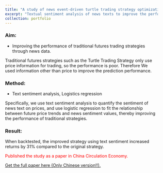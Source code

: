 ```yaml
---
title: "A study of news event-driven turtle trading strategy optimization: a textual sentiment approach"
excerpt: "Textual sentiment analysis of news texts to improve the performance of traditional futures trading strategies "
collection: portfolio
---
```


### Aim:

- Improving the performance of traditional futures trading strategies through news data. 

Traditional futures strategies such as the Turtle Trading Strategy only use price information for trading, so the performance is poor. Therefore We used information other than price to improve the prediction performance.

### Method:

- Text sentiment analysis, Logistics regression

Specifically, we use text sentiment analysis to quantify the sentiment of news text on prices, and use logistic regression to fit the relationship between future price trends and news sentiment values, thereby improving the performance of traditional strategies.

### Result:

When backtested, the improved strategy using text sentiment increased returns by 31% compared to the original strategy. 

<span style="color:red"> Published the study as a paper in China Circulation Economy.

<a href="[/files/dissertation-v2.0.pdf](https://kns.cnki.net/kcms2/article/abstract?v=lQz6UQjnwp_X9oBgyyq88zZah33z7PcwVOSkVs-4z_CEON0m5XclOhGkW1Wbl0lrsDHvzUDKGBGyHF_dpEzHrt8ZzFvhlw6wnBJx2PCxDpIkVDDhCxrRMmFIK3K60AMCF4YL8K4blaqoOh-VzVy1jg==&uniplatform=NZKPT&language=CHS)">Get the full paper here (Only Chinese version!!).</a>
